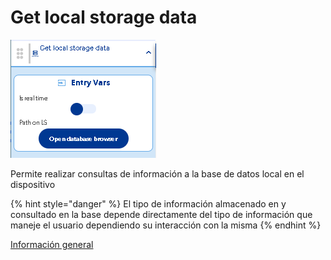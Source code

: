 # Get local storage data

![](../../../../.gitbook/assets/image%20%28428%29.png)

Permite realizar consultas de información a la base de datos local en el dispositivo 

{% hint style="danger" %}
El tipo de información almacenado en y consultado en la base depende directamente del tipo de información que maneje el usuario dependiendo su interacción con la misma
{% endhint %}

[Información general](https://docs.apphive.io/reference/funciones/informacion-general-de-las-funciones)


